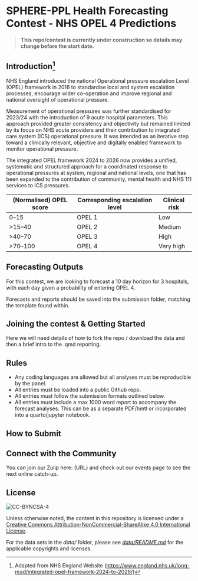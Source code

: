 # SPHERE-PPL Health Forecasting Contest - NHS OPEL 4 Predictions

> **This repo/contest is currently under construction so details may change before the start date.**

## Introduction[^readme-1]

[^readme-1]: Adapted from NHS England Website (<https://www.england.nhs.uk/long-read/integrated-opel-framework-2024-to-2026/>)

NHS England introduced the national Operational pressure escalation Level (OPEL) framework in 2016 to standardise local and system escalation processes, encourage wider co-operation and improve regional and national oversight of operational pressure.

Measurement of operational pressures was further standardised for 2023/24 with the introduction of 9 acute hospital parameters. This approach provided greater consistency and objectivity but remained limited by its focus on NHS acute providers and their contribution to integrated care system (ICS) operational pressure. It was intended as an iterative step toward a clinically relevant, objective and digitally enabled framework to monitor operational pressure.

The integrated OPEL framework 2024 to 2026 now provides a unified, systematic and structured approach for a coordinated response to operational pressures at system, regional and national levels, one that has been expanded to the contribution of community, mental health and NHS 111 services to ICS pressures.

| **(Normalised) OPEL score** | **Corresponding escalation level** | **Clinical risk** |
|----|----|----|
| 0–15 | OPEL 1 | Low |
| \>15–40 | OPEL 2 | Medium |
| \>40–70 | OPEL 3 | High |
| \>70–100 | OPEL 4 | Very high |

## Forecasting Outputs

For this contest, we are looking to forecast a 10 day horizon for 3 hospitals, with each day given a probability of entering OPEL 4.

Forecasts and reports should be saved into the submission folder, matching the template found within.

## Joining the contest & Getting Started

Here we will need details of how to fork the repo / download the data and then a brief intro to the .qmd reporting.

## Rules

-   Any coding languages are allowed but all analyses must be reproducible by the panel.
-   All entries must be loaded into a public Github repo.
-   All entries must follow the submission formats outlined below.
-   All entries must include a max 1000 word report to accompany the forecast analyses. This can be as a separate PDF/hmtl or incorporated into a quarto/jupyter notebook.

## How to Submit

## Connect with the Community

You can join our Zulip here: (URL) and check out our events page to see the next online catch-up.

## License

![CC-BYNCSA-4](https://i.creativecommons.org/l/by-nc-sa/4.0/88x31.png)

Unless otherwise noted, the content in this repository is licensed under a [Creative Commons Attribution-NonCommercial-ShareAlike 4.0 International License](http://creativecommons.org/licenses/by-nc-sa/4.0/).

For the data sets in the *data/* folder, please see [*data/README.md*](data/README.md) for the applicable copyrights and licenses.
